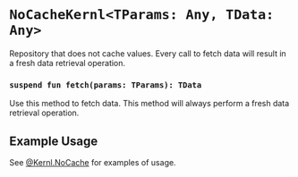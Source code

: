 # `NoCacheKernl<TParams: Any, TData: Any>`
Repository that does not cache values. Every call to fetch data will result in a fresh data retrieval operation.

### `suspend fun fetch(params: TParams): TData`
Use this method to fetch data. This method will always perform a fresh data retrieval operation.

## Example Usage
See [@Kernl.NoCache](NO_CACHE.md) for examples of usage.